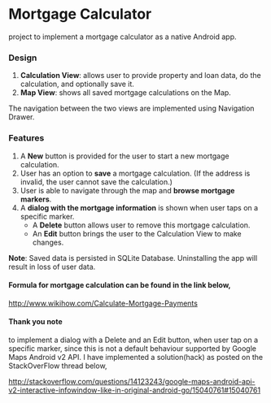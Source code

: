 # Mortgage Calculator
 project to implement a mortgage calculator as a native Android app.
 
### Design
1. **Calculation View**: allows user to provide property and loan data, do the calculation, and optionally save it.
2. **Map View**: shows all saved mortgage calculations on the Map.

 The navigation between the two views are implemented using Navigation Drawer.
 
### Features
1. A **New** button is provided for the user to start a new mortgage calculation. 
2. User has an option to **save** a mortgage calculation. (If the address is invalid, the user cannot save the calculation.)
3. User is able to navigate through the map and **browse mortgage markers**.
4. A **dialog with the mortgage information** is shown when user taps on a specific marker.
    *  A **Delete** button allows user to remove this mortgage calculation.
    *  An **Edit** button brings the user to the Calculation View to make changes.

 **Note**:  Saved data is persisted in SQLite Database. Uninstalling the app will result in loss of user data.
 
#### Formula for mortgage calculation can be found in the link below,
 http://www.wikihow.com/Calculate-Mortgage-Payments
 
 
#### Thank you note
 to implement a dialog with a Delete and an Edit button, when user tap on a specific marker, since this is not a default behaviour supported by Google Maps Android v2 API. I have implemented a solution(hack) as posted on the StackOverFlow thread below,

http://stackoverflow.com/questions/14123243/google-maps-android-api-v2-interactive-infowindow-like-in-original-android-go/15040761#15040761
